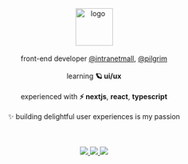 
<div align="center">
  <a href="https://www.veronezi.dev">
    <img src="https://user-images.githubusercontent.com/48724782/216492736-35357d66-4002-4f1f-9529-e91dce2b377b.png" alt="logo" width=75 />
  </a>
</div>

<br />

<div align="center">
  front-end developer <a href="https://intranetmall.com.br/">@intranetmall</a>, <a href="https://thepilgrim.com.br/">@pilgrim</a>
</div>

<br />

<div align="center">
  learning <strong>🪐 ui/ux</strong>
</div>

<br />

<div align="center">
  experienced with <strong>⚡ nextjs</strong>, <strong>react</strong>, <strong>typescript</strong>
</div>

<br />

<div align="center">
  ✨ building delightful user experiences is my passion
</div>

<br />
<br />
<br />

<div align="center">
  <a href="https://www.veronezi.dev">
    <img src="https://img.shields.io/badge/website-000000.svg?style=for-the-badge&logo=amp&logoColor=white" />
  </a>
  <a href="https://www.linkedin.com/in/filipeveronezi/">
    <img src="https://img.shields.io/badge/linkedin-000000.svg?style=for-the-badge&logo=linkedin&logoColor=white" />
  </a>
  <a href="mailto:filipeseidi@hotmail.com">
    <img src="https://img.shields.io/badge/email-000000.svg?style=for-the-badge&logo=mail.ru&logoColor=white" />
  </a>
</div>
